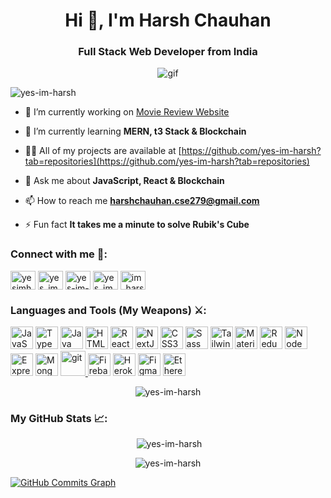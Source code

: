 <h1 align="center">Hi 👋, I'm Harsh Chauhan</h1>
<h3 align="center">Full Stack Web Developer from India</h3>

<p align="center" ><img src="https://media4.giphy.com/media/qgQUggAC3Pfv687qPC/giphy.gif?cid=790b76117b06e01ca37a23189aae6ab6afd26d936ce35e86&rid=giphy.gif&ct=g" alt="gif"/></p>


<p align="left"> <img src="https://komarev.com/ghpvc/?username=yes-im-harsh&label=Profile%20views&color=0e5eb4&style=flat" alt="yes-im-harsh" /> </p>


- 🔭 I’m currently working on [Movie Review Website](https://github.com/yes-im-harsh/movie_review)

- 🌱 I’m currently learning **MERN, t3 Stack & Blockchain**

- 👨‍💻 All of my projects are available at [https://github.com/yes-im-harsh?tab=repositories](https://github.com/yes-im-harsh?tab=repositories)

- 💬 Ask me about **JavaScript, React & Blockchain**

- 📫 How to reach me **harshchauhan.cse279@gmail.com**

- ⚡ Fun fact **It takes me a minute to solve Rubik's Cube**

<h3 align="left">Connect with me 🤝:</h3>
<p align="left">
<a href="https://dev.to/yesimharsh" target="blank"><img align="center" src="https://raw.githubusercontent.com/rahuldkjain/github-profile-readme-generator/master/src/images/icons/Social/devto.svg" alt="yesimharsh" height="30" width="40" /></a>
<a href="https://twitter.com/yes_im_harsh" target="blank"><img align="center" src="https://raw.githubusercontent.com/rahuldkjain/github-profile-readme-generator/master/src/images/icons/Social/twitter.svg" alt="yes_im_harsh" height="30" width="40" /></a>
<a href="https://linkedin.com/in/yes-im-harsh" target="blank"><img align="center" src="https://raw.githubusercontent.com/rahuldkjain/github-profile-readme-generator/master/src/images/icons/Social/linked-in-alt.svg" alt="yes-im-harsh" height="30" width="40" /></a>
<a href="https://instagram.com/yes_im_harsh" target="blank"><img align="center" src="https://raw.githubusercontent.com/rahuldkjain/github-profile-readme-generator/master/src/images/icons/Social/instagram.svg" alt="yes_im_harsh" height="30" width="40" /></a>
<a href="https://discord.gg/im_harsh#8848" target="blank"><img align="center" src="https://raw.githubusercontent.com/rahuldkjain/github-profile-readme-generator/master/src/images/icons/Social/discord.svg" alt="im_harsh#8848" height="30" width="40" /></a>
</p>

<h3 align="left">Languages and Tools (My Weapons) ⚔️:</h3>
<p align="left">
<a href="https://developer.mozilla.org/en-US/docs/Web/JavaScript" target="_blank" rel="noreferrer"><img src="https://raw.githubusercontent.com/danielcranney/readme-generator/main/public/icons/skills/javascript-colored.svg" width="36" height="36" alt="JavaScript" /></a>
<a href="https://www.typescriptlang.org/" target="_blank" rel="noreferrer"><img src="https://raw.githubusercontent.com/danielcranney/readme-generator/main/public/icons/skills/typescript-colored.svg" width="36" height="36" alt="TypeScript" /></a>
<a href="https://www.oracle.com/java/" target="_blank" rel="noreferrer"><img src="https://raw.githubusercontent.com/danielcranney/readme-generator/main/public/icons/skills/java-colored.svg" width="36" height="36" alt="Java" /></a>
<a href="https://developer.mozilla.org/en-US/docs/Glossary/HTML5" target="_blank" rel="noreferrer"><img src="https://raw.githubusercontent.com/danielcranney/readme-generator/main/public/icons/skills/html5-colored.svg" width="36" height="36" alt="HTML5" /></a>
<a href="https://reactjs.org/" target="_blank" rel="noreferrer"><img src="https://raw.githubusercontent.com/danielcranney/readme-generator/main/public/icons/skills/react-colored.svg" width="36" height="36" alt="React" /></a>
<a href="https://nextjs.org/docs" target="_blank" rel="noreferrer"><img src="https://raw.githubusercontent.com/danielcranney/readme-generator/main/public/icons/skills/nextjs-colored.svg" width="36" height="36" alt="NextJs" /></a>
<a href="https://www.w3.org/TR/CSS/#css" target="_blank" rel="noreferrer"><img src="https://raw.githubusercontent.com/danielcranney/readme-generator/main/public/icons/skills/css3-colored.svg" width="36" height="36" alt="CSS3" /></a>
<a href="https://sass-lang.com/" target="_blank" rel="noreferrer"><img src="https://raw.githubusercontent.com/danielcranney/readme-generator/main/public/icons/skills/sass-colored.svg" width="36" height="36" alt="Sass" /></a>
<a href="https://tailwindcss.com/" target="_blank" rel="noreferrer"><img src="https://raw.githubusercontent.com/danielcranney/readme-generator/main/public/icons/skills/tailwindcss-colored.svg" width="36" height="36" alt="TailwindCSS" /></a>
<a href="https://mui.com/" target="_blank" rel="noreferrer"><img src="https://raw.githubusercontent.com/danielcranney/readme-generator/main/public/icons/skills/materialui-colored.svg" width="36" height="36" alt="Material UI" /></a>
<a href="https://redux.js.org/" target="_blank" rel="noreferrer"><img src="https://raw.githubusercontent.com/danielcranney/readme-generator/main/public/icons/skills/redux-colored.svg" width="36" height="36" alt="Redux" /></a>
<a href="https://nodejs.org/en/" target="_blank" rel="noreferrer"><img src="https://raw.githubusercontent.com/danielcranney/readme-generator/main/public/icons/skills/nodejs-colored.svg" width="36" height="36" alt="NodeJS" /></a>
<a href="https://expressjs.com/" target="_blank" rel="noreferrer"><img src="https://raw.githubusercontent.com/danielcranney/readme-generator/main/public/icons/skills/express-colored.svg" width="36" height="36" alt="Express" /></a>
<a href="https://www.mongodb.com/" target="_blank" rel="noreferrer"><img src="https://raw.githubusercontent.com/danielcranney/readme-generator/main/public/icons/skills/mongodb-colored.svg" width="36" height="36" alt="MongoDB" /></a>
<a href="https://git-scm.com/" target="_blank" rel="noreferrer"> <img src="https://www.vectorlogo.zone/logos/git-scm/git-scm-icon.svg" alt="git" width="40" height="40"/>
<a href="https://firebase.google.com/" target="_blank" rel="noreferrer"><img src="https://raw.githubusercontent.com/danielcranney/readme-generator/main/public/icons/skills/firebase-colored.svg" width="36" height="36" alt="Firebase" /></a>
<a href="https://www.heroku.com/" target="_blank" rel="noreferrer"><img src="https://raw.githubusercontent.com/danielcranney/readme-generator/main/public/icons/skills/heroku-colored.svg" width="36" height="36" alt="Heroku" /></a>
<a href="https://www.figma.com/" target="_blank" rel="noreferrer"><img src="https://raw.githubusercontent.com/danielcranney/readme-generator/main/public/icons/skills/figma-colored.svg" width="36" height="36" alt="Figma" /></a>
<a href="https://ethereum.org/en/" target="_blank" rel="noreferrer"><img src="https://raw.githubusercontent.com/danielcranney/readme-generator/main/public/icons/skills/ethereum-colored.svg" width="36" height="36" alt="Ethereum" /></a>
</p>

<p align="center"><img align="center" src="https://github-readme-stats.vercel.app/api/top-langs?username=yes-im-harsh&show_icons=true&theme=dracula&locale=en&layout=compact" alt="yes-im-harsh" />
</p>

<h3 align="left">My GitHub Stats 📈: </h3>



<p align="center">&nbsp;<img src="https://github-readme-stats.vercel.app/api?username=yes-im-harsh&show_icons=true&theme=dracula&locale=en" alt="yes-im-harsh" /></p>


<p align="center"><img src="https://github-readme-streak-stats.herokuapp.com/?user=yes-im-harsh&theme=dracula&locale=en" alt="yes-im-harsh" /></p>

<a href="http://www.github.com/yes-im-harsh"><img src="https://activity-graph.herokuapp.com/graph?username=yes-im-harsh&bg_color=282A36&color=ffffff&line=FE6E95&point=ffffff&area_color=79D9F9&area=true&hide_border=true&custom_title=GitHub%20Commits%20Graph" alt="GitHub Commits Graph" /></a>
